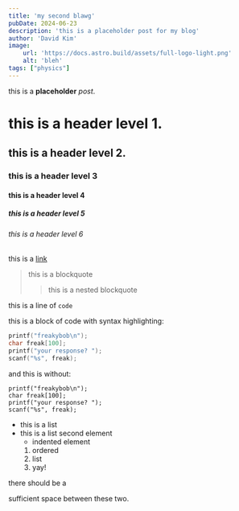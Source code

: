 ```yaml
---
title: 'my second blawg'
pubDate: 2024-06-23
description: 'this is a placeholder post for my blog'
author: 'David Kim'
image:
    url: 'https://docs.astro.build/assets/full-logo-light.png'
    alt: 'bleh'
tags: ["physics"]
---
```

this is a **placeholder** *post*.
# this is a header level 1.
## this is a header level 2.
### this is a header level 3
#### this is a header level 4
##### this is a header level 5
###### this is a header level 6

this is a [link](#this-is-a-header-level-1)

> this is a blockquote
>
> > this is a nested blockquote

this is a line of `code`

this is a block of code with syntax highlighting:
```c
printf("freakybob\n");
char freak[100];
printf("your response? ");
scanf("%s", freak);
```

and this is without:
```
printf("freakybob\n");
char freak[100];
printf("your response? ");
scanf("%s", freak);
```

* this is a list
* this is a list second element
  * indented element
  1. ordered
  2. list
  3. yay!

there should be a 

sufficient space between these two.
